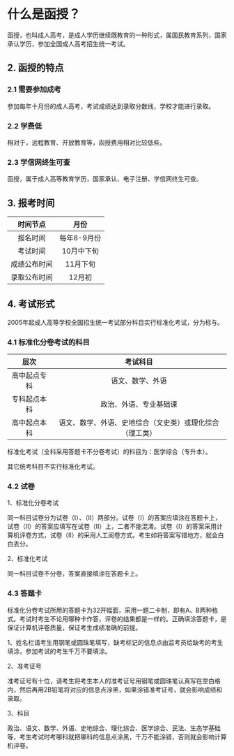 # 什么是函授？

函授，也叫成人高考，是成人学历继续既教育的一种形式，属国民教育系列，国家承认学历，参加全国成人高考招生统一考试。

## 2. 函授的特点

### 2.1 需要参加成考

参加每年十月份的成人高考，考试成绩达到录取分数线，学校才能进行录取。

### 2.2 学费低

相对于，远程教育、开放教育等，函授费用相对比较低些。

### 2.3 学信网终生可查

函授，属于成人高等教育学历，国家承认、电子注册、学信网终生可查。

## 3. 报考时间

|时间节点|月份|
|:---:|:---:|
|报名时间|每年8-9月份|
|考试时间|10月中下旬|
|成绩公布时间|11月下旬|
|录取公布时间|12月初|

## 4. 考试形式
2005年起成人高等学校全国招生统一考试部分科目实行标准化考试，分为标与。



### 4.1 标准化分卷考试的科目
|层次|考试科目|
|:---:|:---:|
|高中起点专科|语文、数学、外语|
|专科起点本科|政治、外语、专业基础课|
|高中起点本科|语文、数学、外语、史地综合（文史类）或理化综合（理工类）|

标准化考试（全科采用答题卡不分卷考试）的科目为：医学综合（专升本）。



其它统考科目不实行标准化考试。

### 4.2 试卷

1、标准化分卷考试

同一科目试卷分为试卷（Ⅰ）、（Ⅱ）两部分。试卷（Ⅰ）的答案应填涂在答题卡上，试卷（Ⅱ）的答案应填写在试卷（Ⅱ）上，二者不能混淆。试卷（Ⅰ）的答案采用计算机评卷方式，试卷（Ⅱ）的采用人工阅卷方式。考生如将答案写错地方，就会白白丢分。

2、标准化考试

同一科目试卷不分卷，答案直接填涂在答题卡上。

### 4.3 答题卡

标准化分卷考试所用的答题卡为32开幅面，采用一题二卡制，即有A、B两种格式。考试时考生不论用哪种卡作答，评卷的结果都是一样的。正确填涂答题卡，是保证计算机评卷质量，保证考生成绩准确的前提。

1、姓名栏请考生用钢笔或圆珠笔填写，缺考标记的信息点由监考员给缺考的考生填涂，参加考试的考生千万不要填涂。

2、准考证号

准考证号有十位，请考生将考生本人的准考证号用钢笔或圆珠笔认真写在空白格内，然后再用2B铅笔将对应的信息点涂黑，如果涂错准考证号，就会影响成绩和录取。

3、科目

政治、语文、数学、外语、史地综合、理化综合、医学综合、民法、生态学基础等，考生考试时考哪科就把哪科的信息点涂黑，千万不能涂错，否则就会影响计算机评卷。
